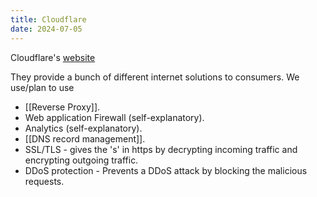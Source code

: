 ```yaml
---
title: Cloudflare
date: 2024-07-05
---
```

Cloudflare's [website](https://cloudflare.com) 

They provide a bunch of different internet solutions to consumers. We use/plan to use
- [[Reverse Proxy]].
- Web application Firewall (self-explanatory).
- Analytics (self-explanatory).
- [[DNS record management]].
- SSL/TLS - gives the 's' in https by decrypting incoming traffic and encrypting outgoing traffic. 
- DDoS protection - Prevents a DDoS attack by blocking the malicious requests. 